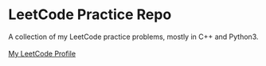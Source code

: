 # LeetCode Practice Repo
A collection of my LeetCode practice problems, mostly in C++ and Python3.<br/>
<br/>
[My LeetCode Profile](https://leetcode.com/vsawce/)<br/>
